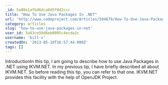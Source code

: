 ```yaml
---
_id: 5a88e1afbd6dca0d5f0d2ccc
title: "How To Use Java Packages In .NET"
url: 'http://www.codeproject.com/Articles/594679/How-To-Use-Java-Packages-In-NET'
category: articles
slug: 'how-to-use-java-packages-in-net'
user_id: 5a83ce59d6eb0005c4ecda2c
username: 'bill-s'
createdOn: '2013-05-18T16:57:44.000Z'
tags: []
---
```


<div>IntroductionIn this tip, I am going to describe how to use Java Packages in .NET using IKVM.NET. In my previous tip, I have briefly described all about IKVM.NET. So before reading this tip, you can refer to that one. IKVM.NET provides this facility with the help of OpenJDK Project.</div>
